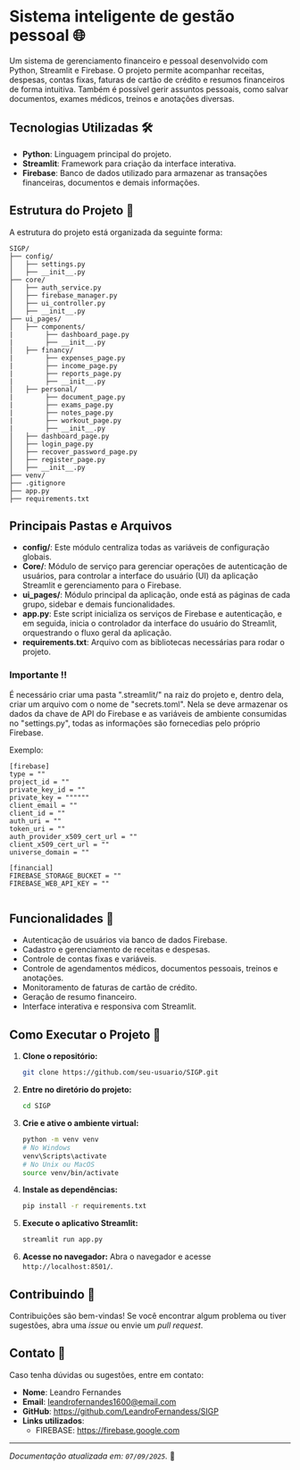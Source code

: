 # Sistema inteligente de gestão pessoal 🌐

Um sistema de gerenciamento financeiro e pessoal desenvolvido com Python, Streamlit e Firebase. 
O projeto permite acompanhar receitas, despesas, contas fixas, faturas de cartão de crédito e resumos financeiros de forma intuitiva.
Também é possível gerir assuntos pessoais, como salvar documentos, exames médicos, treinos e anotações diversas.

## Tecnologias Utilizadas 🛠️

- **Python**: Linguagem principal do projeto.
- **Streamlit**: Framework para criação da interface interativa.
- **Firebase**: Banco de dados utilizado para armazenar as transações financeiras, documentos e demais informações.

## Estrutura do Projeto 📂

A estrutura do projeto está organizada da seguinte forma:

```
SIGP/
├── config/
│   ├── settings.py  
│   ├── __init__.py
├── core/
│   ├── auth_service.py  
│   ├── firebase_manager.py
│   ├── ui_controller.py  
│   ├── __init__.py
├── ui_pages/
│   ├── components/
|        ├── dashboard_page.py
|        ├── __init__.py
│   ├── financy/
|        ├── expenses_page.py
|        ├── income_page.py
|        ├── reports_page.py
|        ├── __init__.py
│   ├── personal/
|        ├── document_page.py
|        ├── exams_page.py
|        ├── notes_page.py
|        ├── workout_page.py
|        ├── __init__.py
│   ├── dashboard_page.py
│   ├── login_page.py
│   ├── recover_password_page.py
│   ├── register_page.py
│   ├── __init__.py
├── venv/ 
├── .gitignore  
├── app.py  
├── requirements.txt  
```

## Principais Pastas e Arquivos

- **config/**: Este módulo centraliza todas as variáveis de configuração globais.
- **Core/**: Módulo de serviço para gerenciar operações de autenticação de usuários, para controlar a interface do usuário (UI) da aplicação Streamlit e gerenciamento para o Firebase.
- **ui_pages/**: Módulo principal da aplicação, onde está as páginas de cada grupo, sidebar e demais funcionalidades.
- **app.py**: Este script inicializa os serviços de Firebase e autenticação, e em seguida, inicia o controlador da interface do usuário do Streamlit, orquestrando o fluxo geral da aplicação.
- **requirements.txt**: Arquivo com as bibliotecas necessárias para rodar o projeto.

### Importante ‼️

É necessário criar uma pasta ".streamlit/" na raiz do projeto e, dentro dela, criar um arquivo com o nome de "secrets.toml".
Nela se deve armazenar os dados da chave de API do Firebase e as variáveis de ambiente consumidas no "settings.py", todas as informações são fornecedias pelo próprio Firebase.

Exemplo:

```
[firebase]
type = ""
project_id = ""
private_key_id = ""
private_key = """"""
client_email = ""
client_id = ""
auth_uri = ""
token_uri = ""
auth_provider_x509_cert_url = ""
client_x509_cert_url = ""
universe_domain = ""

[financial]
FIREBASE_STORAGE_BUCKET = ""
FIREBASE_WEB_API_KEY = ""
 
```

## Funcionalidades 🚀

- Autenticação de usuários via banco de dados Firebase.
- Cadastro e gerenciamento de receitas e despesas.
- Controle de contas fixas e variáveis.
- Controle de agendamentos médicos, documentos pessoais, treinos e anotações.
- Monitoramento de faturas de cartão de crédito.
- Geração de resumo financeiro.
- Interface interativa e responsiva com Streamlit.

## Como Executar o Projeto 🔧

1. **Clone o repositório:**
   ```bash
   git clone https://github.com/seu-usuario/SIGP.git
   ```
2. **Entre no diretório do projeto:**
   ```bash
   cd SIGP
   ```
3. **Crie e ative o ambiente virtual:**
   ```bash
   python -m venv venv
   # No Windows
   venv\Scripts\activate
   # No Unix ou MacOS
   source venv/bin/activate
   ```
4. **Instale as dependências:**
   ```bash
   pip install -r requirements.txt
   ```
5. **Execute o aplicativo Streamlit:**
   ```bash
   streamlit run app.py
   ```
6. **Acesse no navegador:**
   Abra o navegador e acesse `http://localhost:8501/`.

## Contribuindo 🤝

Contribuições são bem-vindas! Se você encontrar algum problema ou tiver sugestões, abra uma *issue* ou envie um *pull request*.

## Contato 💬

Caso tenha dúvidas ou sugestões, entre em contato:

- **Nome**: Leandro Fernandes
- **Email**: leandrofernandes1600@email.com
- **GitHub**: https://github.com/LeandroFernandess/SIGP
- **Links utilizados**:
  - FIREBASE: https://firebase.google.com
---

*Documentação atualizada em: `07/09/2025`.* 🚀

